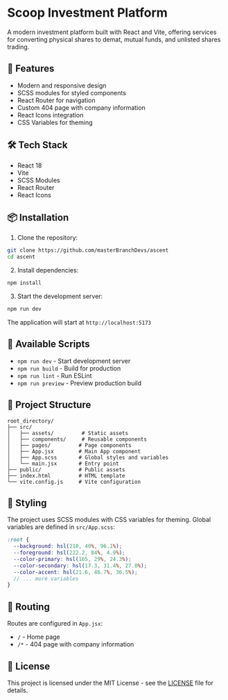# Scoop Investment Platform

A modern investment platform built with React and Vite, offering services for converting physical shares to demat, mutual funds, and unlisted shares trading.

## 🚀 Features

- Modern and responsive design
- SCSS modules for styled components
- React Router for navigation
- Custom 404 page with company information
- React Icons integration
- CSS Variables for theming

## 🛠️ Tech Stack

- React 18
- Vite
- SCSS Modules
- React Router
- React Icons

## 📦 Installation

1. Clone the repository:
```bash
git clone https://github.com/masterBranchDevs/ascent
cd ascent
```

2. Install dependencies:
```bash
npm install
```

3. Start the development server:
```bash
npm run dev
```

The application will start at `http://localhost:5173`

## 🔧 Available Scripts

- `npm run dev` - Start development server
- `npm run build` - Build for production
- `npm run lint` - Run ESLint
- `npm run preview` - Preview production build

## 📁 Project Structure

```
root_directory/
├── src/
│   ├── assets/         # Static assets
│   ├── components/     # Reusable components
│   ├── pages/         # Page components
│   ├── App.jsx        # Main App component
│   ├── App.scss       # Global styles and variables
│   └── main.jsx       # Entry point
├── public/            # Public assets
├── index.html         # HTML template
└── vite.config.js     # Vite configuration
```

## 🎨 Styling

The project uses SCSS modules with CSS variables for theming. Global variables are defined in `src/App.scss`:

```scss
:root {
  --background: hsl(210, 40%, 96.1%);
  --foreground: hsl(222.2, 84%, 4.9%);
  --color-primary: hsl(165, 29%, 24.3%);
  --color-secondary: hsl(17.3, 31.4%, 27.8%);
  --color-accent: hsl(21.6, 46.7%, 36.5%);
  // ... more variables
}
```

## 🔄 Routing

Routes are configured in `App.jsx`:
- `/` - Home page
- `/*` - 404 page with company information

## 📄 License

This project is licensed under the MIT License - see the [LICENSE](LICENSE) file for details.
